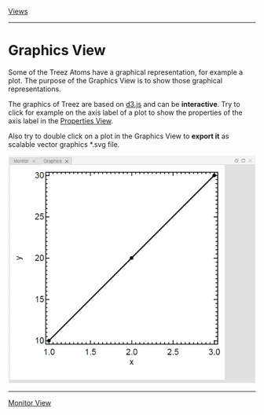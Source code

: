 [Views](./views.md)

----

#	Graphics View

Some of the Treez Atoms have a graphical representation, for example a plot. The purpose of the Graphics View is to show those graphical representations. 

The graphics of Treez are based on [d3.js](https://d3js.org/) and can be **interactive**. Try to click for example on the axis label of a plot to show the properties of the axis label in the [Properties View](./propertiesView.md). 

Also try to double click on a plot in the Graphics View to **export it** as scalable vector graphics *.svg file. 

<img width="650" src="../images/graphics_view.png">

----
[Monitor View](./monitorView.md)
